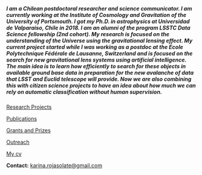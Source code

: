 ##### I am a Chilean postdoctoral researcher and science communicator. I am currently working at the Institute of Cosmology and Gravitation of the University of Portsmouth.  I got my Ph.D. in astrophysics at Universidad de Valparaiso, Chile in 2018. I am an alumni of the program LSSTC Data Science fellowship (2nd cohort). My research is focused on the understanding of the Universe using the gravitational lensing effect. My current project started while I was working as a postdoc at the Ecole Polytechnique Fédérale de Lausanne, Switzerland and is focused on the search for new gravitational lens systems using artificial intelligence. The main idea is to learn how efficiently to search for these objects in available ground base data in preparation for the new avalanche of data that LSST and Euclid telescope will provide. Now we are also combining this with citizen science projects to have an idea about how much we can rely on automatic classification without human supervision.


[Research Projects](./projects.html)

[Publications](./publications.html)

[Grants and Prizes](./grant_prize.html)

[Outreach](./Outreach.html)

[My cv](./cv.html)

**Contact:**
karina.rojasolate@gmail.com

